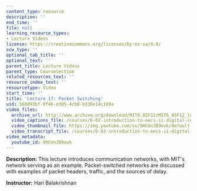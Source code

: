 ```yaml
---
content_type: resource
description: ''
end_time: ''
file: null
learning_resource_types:
- Lecture Videos
license: https://creativecommons.org/licenses/by-nc-sa/4.0/
ocw_type: ''
optional_tab_title: ''
optional_text: ''
parent_title: Lecture Videos
parent_type: CourseSection
related_resources_text: ''
resource_index_text: ''
resourcetype: Video
start_time: ''
title: 'Lecture 17: Packet Switching'
uid: 568d93bf-9f46-e305-4cb0-b330e14c169a
video_files:
  archive_url: http://www.archive.org/download/MIT6.02F12/MIT6_02F12_lec17_300k.mp4
  video_captions_file: /courses/6-02-introduction-to-eecs-ii-digital-communication-systems-fall-2012/181f7eb0b7ba5443a80843d7033ab378_9HCUnJB9ovk.vtt
  video_thumbnail_file: https://img.youtube.com/vi/9HCUnJB9ovk/default.jpg
  video_transcript_file: /courses/6-02-introduction-to-eecs-ii-digital-communication-systems-fall-2012/612ee68db22a5ce5ae171650e8b3d865_9HCUnJB9ovk.pdf
video_metadata:
  youtube_id: 9HCUnJB9ovk
---
```


**Description:** This lecture introduces communication networks, with MIT's network serving as an example. Packet-switched networks are discussed with examples of packet headers, traffic, and the sources of delay.

**Instructor:** Hari Balakrishnan

